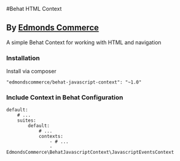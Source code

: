 #Behat HTML Context
## By [Edmonds Commerce](https://www.edmondscommerce.co.uk)

A simple Behat Context for working with HTML and navigation

### Installation

Install via composer

    "edmondscommerce/behat-javascript-context": "~1.0"

### Include Context in Behat Configuration
        
    default:
        # ...
        suites:
            default:
                # ...
                contexts:
                    - # ...
                    - EdmondsCommerce\BehatJavascriptContext\JavascriptEventsContext
                    
